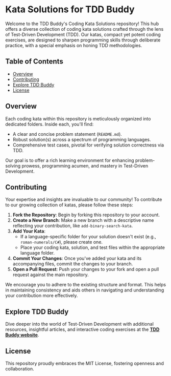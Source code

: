 # Kata Solutions for TDD Buddy

Welcome to the TDD Buddy's Coding Kata Solutions repository! This hub offers a diverse collection of coding kata solutions crafted through the lens of Test-Driven Development (TDD). Our katas, compact yet potent coding exercises, are designed to sharpen programming skills through deliberate practice, with a special emphasis on honing TDD methodologies.

## Table of Contents

- [Overview](#overview)
- [Contributing](#contributing)
- [Explore TDD Buddy](#explore-tdd-buddy)
- [License](#license)

## Overview

Each coding kata within this repository is meticulously organized into dedicated folders. Inside each, you'll find:

- A clear and concise problem statement (`README.md`).
- Robust solution(s) across a spectrum of programming languages.
- Comprehensive test cases, pivotal for verifying solution correctness via TDD.

Our goal is to offer a rich learning environment for enhancing problem-solving prowess, programming acumen, and mastery in Test-Driven Development.

## Contributing

Your expertise and insights are invaluable to our community! To contribute to our growing collection of katas, please follow these steps:

1. **Fork the Repository**: Begin by forking this repository to your account.
2. **Create a New Branch**: Make a new branch with a descriptive name reflecting your contribution, like `add-binary-search-kata`.
3. **Add Your Kata**: 
   - If a language-specific folder for your solution doesn't exist (e.g., `roman-numerals/C#`), please create one.
   - Place your coding kata, solution, and test files within the appropriate language folder.
4. **Commit Your Changes**: Once you've added your kata and its accompanying files, commit the changes to your branch.
5. **Open a Pull Request**: Push your changes to your fork and open a pull request against the main repository.

We encourage you to adhere to the existing structure and format. This helps in maintaining consistency and aids others in navigating and understanding your contribution more effectively.

## Explore TDD Buddy

Dive deeper into the world of Test-Driven Development with additional resources, insightful articles, and interactive coding exercises at the [**TDD Buddy website**](https://www.tddbuddy.com).

## License

This repository proudly embraces the MIT License, fostering openness and collaboration.
